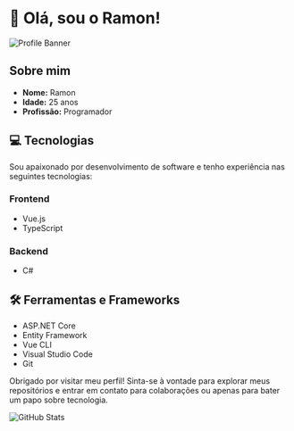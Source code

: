 # 👋 Olá, sou o Ramon!

![Profile Banner](https://via.placeholder.com/1200x400.png?text=Bem-vindo+ao+meu+GitHub)

## Sobre mim

- **Nome:** Ramon
- **Idade:** 25 anos
- **Profissão:** Programador

## 💻 Tecnologias

Sou apaixonado por desenvolvimento de software e tenho experiência nas seguintes tecnologias:

### Frontend

- Vue.js
- TypeScript

### Backend

- C#

## 🛠️ Ferramentas e Frameworks

- ASP.NET Core
- Entity Framework
- Vue CLI
- Visual Studio Code
- Git

Obrigado por visitar meu perfil! Sinta-se à vontade para explorar meus repositórios e entrar em contato para colaborações ou apenas para bater um papo sobre tecnologia.

![GitHub Stats](https://github-readme-stats.vercel.app/api?username=seu_usuario&show_icons=true&theme=radical)
